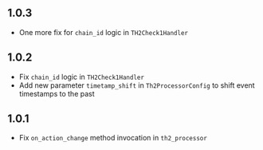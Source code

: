 1.0.3
-----

* One more fix for `chain_id` logic in `TH2Check1Handler`

1.0.2
-----

* Fix `chain_id` logic in `TH2Check1Handler`
* Add new parameter `timetamp_shift` in `Th2ProcessorConfig` to shift event timestamps to the past 

1.0.1
-----

* Fix `on_action_change` method invocation in `th2_processor`